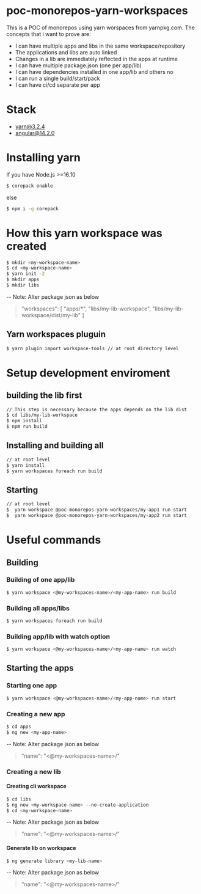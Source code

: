 # poc-monorepos-yarn-workspaces
This is a POC of monorepos using yarn worspaces from yarnpkg.com. The concepts that i want to prove are:
- I can have multiple apps and libs in the same workspace/repository
- The applications and libs are auto linked
- Changes in a lib are immediately reflected in the apps at runtime
- I can have multiple package.json (one per app/lib)
- I can have dependencies installed in one app/lib and others no
- I can run a single build/start/pack
- I can have ci/cd separate per app

# Stack
- yarn@3.2.4
- angular@14.2.0

# Installing yarn
If you have Node.js >=16.10
```sh
$ corepack enable
```
else
```sh
$ npm i -g corepack
```

# How this yarn workspace was created
```sh
$ mkdir <my-workspace-name>
$ cd <my-workspace-name>
$ yarn init -2
$ mkdir apps
$ mkdir libs
```

-- Note: Alter package json as below
> "workspaces": [
>       "apps/*",
>       "libs/my-lib-workspace",
>       "libs/my-lib-workspace/dist/my-lib"
> ]

## Yarn workspaces pluguin
```sh
$ yarn plugin import workspace-tools // at root directory level
```

# Setup development enviroment

## building the lib first
```sh
// This step is necessary because the apps depends on the lib dist
$ cd libs/my-lib-workspace
$ npm install
$ npm run build
```

## Installing and building all
```sh
// at root level
$ yarn install 
$ yarn workspaces foreach run build
```

## Starting
```sh
// at root level
$  yarn workspace @poc-monorepos-yarn-workspaces/my-app1 run start
$  yarn workspace @poc-monorepos-yarn-workspaces/my-app2 run start
```

# Useful commands

## Building

###  Building of one app/lib
```sh
$ yarn workspace <@my-workspaces-name>/<my-app-name> run build
```

### Building all apps/libs
```sh
$ yarn workspaces foreach run build
```

###  Building app/lib with watch option
```sh
$ yarn workspace <@my-workspaces-name>/<my-app-name> run watch
```

## Starting the apps

### Starting one app
```sh
$ yarn workspace <@my-workspaces-name>/<my-app-name> run start
```

### Creating a new app
```sh
$ cd apps
$ ng new <my-app-name>
```
-- Note: Alter package json as below
> "name": "<@my-workspaces-name>/<my-app-name>"

### Creating a new lib

#### Creating cli workspace
```sh
$ cd libs
$ ng new <my-workspace-name> --no-create-application
$ cd <my-workspace-name>
```
-- Note: Alter package json as below
> "name": "<@my-workspaces-name>/<my-lib-workspace-name>"

#### Generate lib on workspace
```sh
$ ng generate library <my-lib-name>
```

-- Note: Alter package json as below
> "name": "<@my-workspaces-name>/<my-lib-name>"
